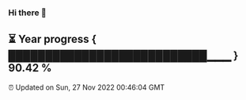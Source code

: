 ### Hi there 👋
⏳ Year progress { ███████████████████████████▁▁▁ } 90.42 %
---
⏰ Updated on Sun, 27 Nov 2022 00:46:04 GMT

